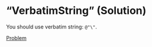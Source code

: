 # “VerbatimString” (Solution)
You should use verbatim string: `@"\"`.

[Problem](./VerbatimString-Q.md)
